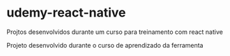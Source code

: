 # udemy-react-native
Projtos desenvolvidos durante um curso para treinamento com react native

Projeto desenvolvido durante o curso de aprendizado da ferramenta
